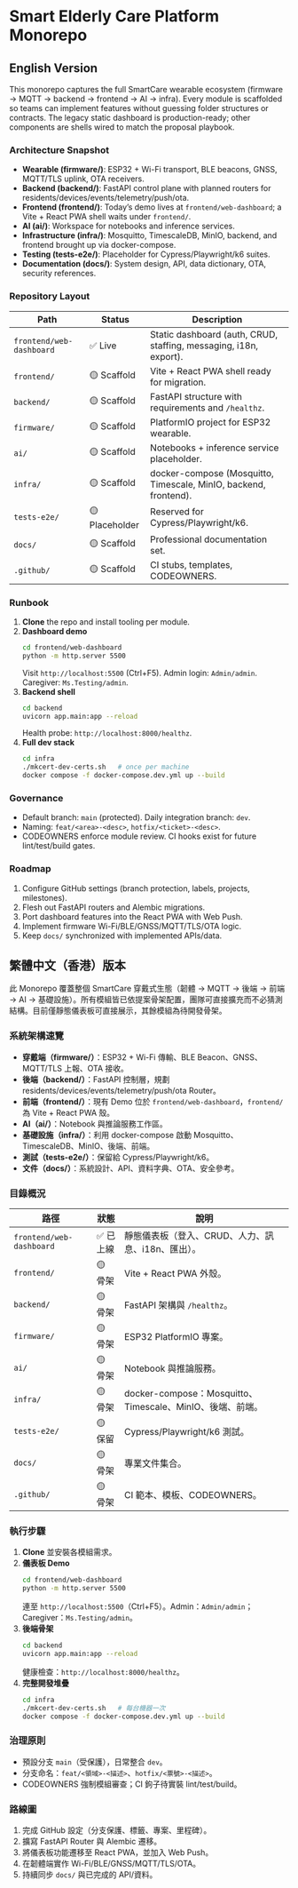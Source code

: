 # Smart Elderly Care Platform Monorepo

## English Version
This monorepo captures the full SmartCare wearable ecosystem (firmware → MQTT → backend → frontend → AI → infra). Every module is scaffolded so teams can implement features without guessing folder structures or contracts. The legacy static dashboard is production-ready; other components are shells wired to match the proposal playbook.

### Architecture Snapshot
- **Wearable (firmware/)**: ESP32 + Wi-Fi transport, BLE beacons, GNSS, MQTT/TLS uplink, OTA receivers.
- **Backend (backend/)**: FastAPI control plane with planned routers for residents/devices/events/telemetry/push/ota.
- **Frontend (frontend/)**: Today’s demo lives at `frontend/web-dashboard`; a Vite + React PWA shell waits under `frontend/`.
- **AI (ai/)**: Workspace for notebooks and inference services.
- **Infrastructure (infra/)**: Mosquitto, TimescaleDB, MinIO, backend, and frontend brought up via docker-compose.
- **Testing (tests-e2e/)**: Placeholder for Cypress/Playwright/k6 suites.
- **Documentation (docs/)**: System design, API, data dictionary, OTA, security references.

### Repository Layout
| Path | Status | Description |
|------|--------|-------------|
| `frontend/web-dashboard` | ✅ Live | Static dashboard (auth, CRUD, staffing, messaging, i18n, export). |
| `frontend/` | 🟡 Scaffold | Vite + React PWA shell ready for migration. |
| `backend/` | 🟡 Scaffold | FastAPI structure with requirements and `/healthz`. |
| `firmware/` | 🟡 Scaffold | PlatformIO project for ESP32 wearable. |
| `ai/` | 🟡 Scaffold | Notebooks + inference service placeholder. |
| `infra/` | 🟡 Scaffold | docker-compose (Mosquitto, Timescale, MinIO, backend, frontend). |
| `tests-e2e/` | 🟡 Placeholder | Reserved for Cypress/Playwright/k6. |
| `docs/` | 🟡 Scaffold | Professional documentation set. |
| `.github/` | 🟡 Scaffold | CI stubs, templates, CODEOWNERS. |

### Runbook
1. **Clone** the repo and install tooling per module.
2. **Dashboard demo**
   ```bash
   cd frontend/web-dashboard
   python -m http.server 5500
   ```
   Visit `http://localhost:5500` (Ctrl+F5). Admin login: `Admin/admin`. Caregiver: `Ms.Testing/admin`.
3. **Backend shell**
   ```bash
   cd backend
   uvicorn app.main:app --reload
   ```
   Health probe: `http://localhost:8000/healthz`.
4. **Full dev stack**
   ```bash
   cd infra
   ./mkcert-dev-certs.sh   # once per machine
   docker compose -f docker-compose.dev.yml up --build
   ```

### Governance
- Default branch: `main` (protected). Daily integration branch: `dev`.
- Naming: `feat/<area>-<desc>`, `hotfix/<ticket>-<desc>`.
- CODEOWNERS enforce module review. CI hooks exist for future lint/test/build gates.

### Roadmap
1. Configure GitHub settings (branch protection, labels, projects, milestones).
2. Flesh out FastAPI routers and Alembic migrations.
3. Port dashboard features into the React PWA with Web Push.
4. Implement firmware Wi-Fi/BLE/GNSS/MQTT/TLS/OTA logic.
5. Keep `docs/` synchronized with implemented APIs/data.

## 繁體中文（香港）版本
此 Monorepo 覆蓋整個 SmartCare 穿戴式生態（韌體 → MQTT → 後端 → 前端 → AI → 基礎設施）。所有模組皆已依提案骨架配置，團隊可直接擴充而不必猜測結構。目前僅靜態儀表板可直接展示，其餘模組為待開發骨架。

### 系統架構速覽
- **穿戴端（firmware/）**：ESP32 + Wi-Fi 傳輸、BLE Beacon、GNSS、MQTT/TLS 上報、OTA 接收。
- **後端（backend/）**：FastAPI 控制層，規劃 residents/devices/events/telemetry/push/ota Router。
- **前端（frontend/）**：現有 Demo 位於 `frontend/web-dashboard`，`frontend/` 為 Vite + React PWA 殼。
- **AI（ai/）**：Notebook 與推論服務工作區。
- **基礎設施（infra/）**：利用 docker-compose 啟動 Mosquitto、TimescaleDB、MinIO、後端、前端。
- **測試（tests-e2e/）**：保留給 Cypress/Playwright/k6。
- **文件（docs/）**：系統設計、API、資料字典、OTA、安全參考。

### 目錄概況
| 路徑 | 狀態 | 說明 |
|------|------|------|
| `frontend/web-dashboard` | ✅ 已上線 | 靜態儀表板（登入、CRUD、人力、訊息、i18n、匯出）。 |
| `frontend/` | 🟡 骨架 | Vite + React PWA 外殼。 |
| `backend/` | 🟡 骨架 | FastAPI 架構與 `/healthz`。 |
| `firmware/` | 🟡 骨架 | ESP32 PlatformIO 專案。 |
| `ai/` | 🟡 骨架 | Notebook 與推論服務。 |
| `infra/` | 🟡 骨架 | docker-compose：Mosquitto、Timescale、MinIO、後端、前端。 |
| `tests-e2e/` | 🟡 保留 | Cypress/Playwright/k6 測試。 |
| `docs/` | 🟡 骨架 | 專業文件集合。 |
| `.github/` | 🟡 骨架 | CI 範本、模板、CODEOWNERS。 |

### 執行步驟
1. **Clone** 並安裝各模組需求。
2. **儀表板 Demo**
   ```bash
   cd frontend/web-dashboard
   python -m http.server 5500
   ```
   連至 `http://localhost:5500`（Ctrl+F5）。Admin：`Admin/admin`；Caregiver：`Ms.Testing/admin`。
3. **後端骨架**
   ```bash
   cd backend
   uvicorn app.main:app --reload
   ```
   健康檢查：`http://localhost:8000/healthz`。
4. **完整開發堆疊**
   ```bash
   cd infra
   ./mkcert-dev-certs.sh   # 每台機器一次
   docker compose -f docker-compose.dev.yml up --build
   ```

### 治理原則
- 預設分支 `main`（受保護），日常整合 `dev`。
- 分支命名：`feat/<領域>-<描述>`、`hotfix/<票號>-<描述>`。
- CODEOWNERS 強制模組審查；CI 鉤子待實裝 lint/test/build。

### 路線圖
1. 完成 GitHub 設定（分支保護、標籤、專案、里程碑）。
2. 擴寫 FastAPI Router 與 Alembic 遷移。
3. 將儀表板功能遷移至 React PWA，並加入 Web Push。
4. 在韌體端實作 Wi-Fi/BLE/GNSS/MQTT/TLS/OTA。
5. 持續同步 `docs/` 與已完成的 API/資料。
